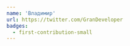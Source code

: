 ```yaml
---
name: 'Владимир'
url: https://twitter.com/GranDeveloper
badges:
  - first-contribution-small
---
```

